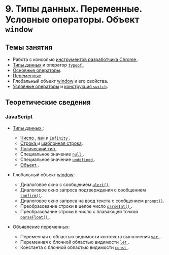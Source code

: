 # 9. Типы данных. Переменные. Условные операторы. Объект `window`

## Темы занятия

- Работа с консолью [инструментов разработчика Chrome
](https://developers.google.com/web/tools/chrome-devtools).
- [Типы данных](https://learn.javascript.ru/types-intro) и оператор [`typeof`
](https://developer.mozilla.org/ru/docs/Web/JavaScript/Reference/Operators/typeof).
- [Основные операторы](https://learn.javascript.ru/operators).
- [Переменные](https://learn.javascript.ru/let-const).
- Глобальный объект 
[window](https://developer.mozilla.org/ru/docs/Web/API/Window) и его свойства.
- [Условные операторы](https://learn.javascript.ru/ifelse) и
[конструкция `switch`](https://learn.javascript.ru/switch).

## Теоретические сведения

### JavaScript

- [Типы данных
](https://developer.mozilla.org/ru/docs/Web/JavaScript/Data_structures):

  - [Число
  ](https://developer.mozilla.org/ru/docs/Web/JavaScript/Reference/Global_Objects/Number),
  [`NaN`
  ](https://developer.mozilla.org/ru/docs/Web/JavaScript/Reference/Global_Objects/NaN) и
  [`Infinity`
  ](https://developer.mozilla.org/ru/docs/Web/JavaScript/Reference/Global_Objects/Infinity).
  - [Строка
  ](https://developer.mozilla.org/ru/docs/Web/JavaScript/Reference/Global_Objects/String)
  и [шаблонная строка](https://developer.mozilla.org/ru/docs/Web/API/Window).
  - [Логический тип
  ](https://developer.mozilla.org/ru/docs/Web/JavaScript/Reference/Global_Objects/Boolean).
  - Специальное значение [`null`
  ](https://developer.mozilla.org/ru/docs/Web/JavaScript/Reference/Global_Objects/null).
  - Специальное значение [`undefined`
  ](https://developer.mozilla.org/ru/docs/Web/JavaScript/Reference/Global_Objects/undefined).
  - [Объект
  ](https://developer.mozilla.org/ru/docs/Web/JavaScript/Guide/Working_with_Objects).
  
- Глобальный объект
[window](https://developer.mozilla.org/ru/docs/Web/API/Window):

  - Диалоговое окно с сообщением
  [`alert()`](https://developer.mozilla.org/ru/docs/Web/API/Window/alert).
  - Диалоговое окно запроса подтверждения с сообщением
  [`confirm()`](https://developer.mozilla.org/ru/docs/Web/API/Window/confirm).
  - Диалоговое окно запроса на ввод текста с сообщением
  [`prompt()`](https://developer.mozilla.org/ru/docs/Web/API/Window/prompt).
  - Преобразование строки в целое число [`parseInt()`
  ](https://developer.mozilla.org/ru/docs/Web/JavaScript/Reference/Global_Objects/parseInt).
  - Преобразование строки в число с плавающей точкой [`parseFloat()`
  ](https://developer.mozilla.org/ru/docs/Web/JavaScript/Reference/Global_Objects/parseFloat).
  
- Объявление переменных:

  - Переменная с областью видимости контекста выполнения [`var`
  ](https://developer.mozilla.org/ru/docs/Web/JavaScript/Reference/Statements/var).
  - Переменная с блочной областью видимости [`let`
  ](https://developer.mozilla.org/ru/docs/Web/JavaScript/Reference/Statements/let).
  - Константа с блочной областью видимости [`const`
  ](https://developer.mozilla.org/ru/docs/Web/JavaScript/Reference/Statements/const).

<script-button/>